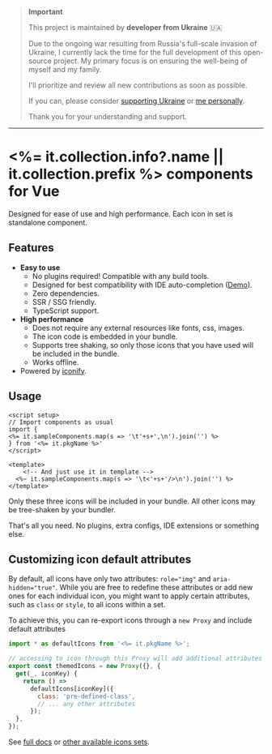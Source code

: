 > **Important**
>
> This project is maintained by **developer from Ukraine** 🇺🇦
>
> Due to the ongoing war resulting from Russia's full-scale invasion of Ukraine,
> I currently lack the time for the full development of this open-source
> project. My primary focus is on ensuring the well-being of myself and my
> family.
>
> I'll prioritize and review all new contributions as soon as possible.
>
> If you can, please consider
> [supporting Ukraine](https://stand-with-ukraine.pp.ua/) or
> [me personally](https://www.buymeacoffee.com/kozack).
>
> Thank you for your understanding and support.

---

# <%= it.collection.info?.name || it.collection.prefix %> components for Vue

Designed for ease of use and high performance. Each icon in set is standalone
component.

## Features

- **Easy to use**
  - No plugins required! Compatible with any build tools.
  - Designed for best compatibility with IDE auto-completion
    ([Demo](https://twitter.com/alex_kozack/status/1560608558127140865)).
  - Zero dependencies.
  - SSR / SSG friendly.
  - TypeScript support.
- **High performance**
  - Does not require any external resources like fonts, css, images.
  - The icon code is embedded in your bundle.
  - Supports tree shaking, so only those icons that you have used will be
    included in the bundle.
  - Works offline.
- Powered by [iconify](https://iconify.design/).

## Usage

```vue
<script setup>
// Import components as usual
import {
<%= it.sampleComponents.map(s => '\t'+s+',\n').join('') %>
} from '<%= it.pkgName %>'
</script>

<template>
	<!-- And just use it in template -->
  <%~ it.sampleComponents.map(s => '\t<'+s+'/>\n').join('') %>
</template>
```

Only these three icons will be included in your bundle. All other icons may be
tree-shaken by your bundler.

That's all you need. No plugins, extra configs, IDE extensions or something
else.

## Customizing icon default attributes

By default, all icons have only two attributes: `role="img"` and
`aria-hidden="true"`. While you are free to redefine these attributes or add new
ones for each individual icon, you might want to apply certain attributes, such
as `class` or `style`, to all icons within a set.

To achieve this, you can re-export icons through a `new Proxy` and include
default attributes

```javascript
import * as defaultIcons from '<%= it.pkgName %>';

// accessing to icon through this Proxy will add additional attributes
export const themedIcons = new Proxy({}, {
  get(_, iconKey) {
    return () =>
      defaultIcons[iconKey]({
        class: 'pre-defined-class',
        // ... any other attributes
      });
  },
});
```

See [full docs](https://github.com/cawa-93/iconify-prerendered/#readme) or
[other available icons sets](https://github.com/cawa-93/iconify-prerendered/#available-icons-sets).
